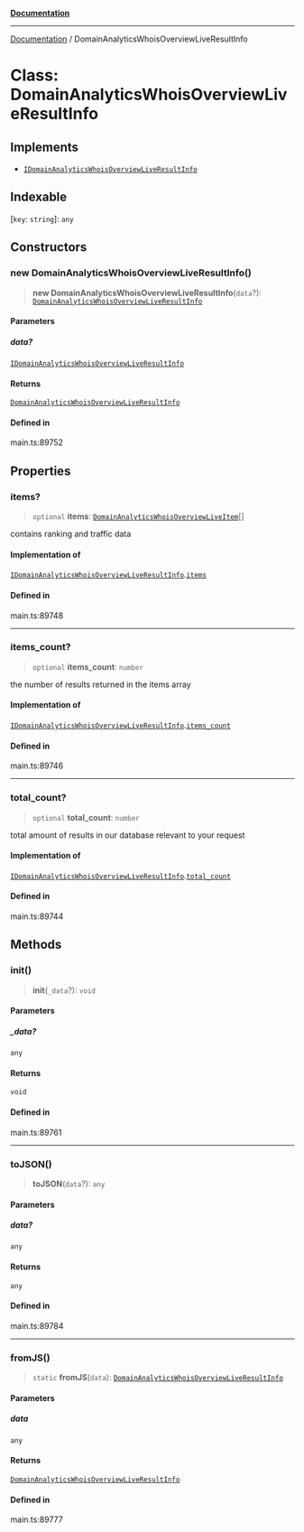 [**Documentation**](../README.md)

***

[Documentation](../README.md) / DomainAnalyticsWhoisOverviewLiveResultInfo

# Class: DomainAnalyticsWhoisOverviewLiveResultInfo

## Implements

- [`IDomainAnalyticsWhoisOverviewLiveResultInfo`](../interfaces/IDomainAnalyticsWhoisOverviewLiveResultInfo.md)

## Indexable

 \[`key`: `string`\]: `any`

## Constructors

### new DomainAnalyticsWhoisOverviewLiveResultInfo()

> **new DomainAnalyticsWhoisOverviewLiveResultInfo**(`data`?): [`DomainAnalyticsWhoisOverviewLiveResultInfo`](DomainAnalyticsWhoisOverviewLiveResultInfo.md)

#### Parameters

##### data?

[`IDomainAnalyticsWhoisOverviewLiveResultInfo`](../interfaces/IDomainAnalyticsWhoisOverviewLiveResultInfo.md)

#### Returns

[`DomainAnalyticsWhoisOverviewLiveResultInfo`](DomainAnalyticsWhoisOverviewLiveResultInfo.md)

#### Defined in

main.ts:89752

## Properties

### items?

> `optional` **items**: [`DomainAnalyticsWhoisOverviewLiveItem`](DomainAnalyticsWhoisOverviewLiveItem.md)[]

contains ranking and traffic data

#### Implementation of

[`IDomainAnalyticsWhoisOverviewLiveResultInfo`](../interfaces/IDomainAnalyticsWhoisOverviewLiveResultInfo.md).[`items`](../interfaces/IDomainAnalyticsWhoisOverviewLiveResultInfo.md#items)

#### Defined in

main.ts:89748

***

### items\_count?

> `optional` **items\_count**: `number`

the number of results returned in the items array

#### Implementation of

[`IDomainAnalyticsWhoisOverviewLiveResultInfo`](../interfaces/IDomainAnalyticsWhoisOverviewLiveResultInfo.md).[`items_count`](../interfaces/IDomainAnalyticsWhoisOverviewLiveResultInfo.md#items_count)

#### Defined in

main.ts:89746

***

### total\_count?

> `optional` **total\_count**: `number`

total amount of results in our database relevant to your request

#### Implementation of

[`IDomainAnalyticsWhoisOverviewLiveResultInfo`](../interfaces/IDomainAnalyticsWhoisOverviewLiveResultInfo.md).[`total_count`](../interfaces/IDomainAnalyticsWhoisOverviewLiveResultInfo.md#total_count)

#### Defined in

main.ts:89744

## Methods

### init()

> **init**(`_data`?): `void`

#### Parameters

##### \_data?

`any`

#### Returns

`void`

#### Defined in

main.ts:89761

***

### toJSON()

> **toJSON**(`data`?): `any`

#### Parameters

##### data?

`any`

#### Returns

`any`

#### Defined in

main.ts:89784

***

### fromJS()

> `static` **fromJS**(`data`): [`DomainAnalyticsWhoisOverviewLiveResultInfo`](DomainAnalyticsWhoisOverviewLiveResultInfo.md)

#### Parameters

##### data

`any`

#### Returns

[`DomainAnalyticsWhoisOverviewLiveResultInfo`](DomainAnalyticsWhoisOverviewLiveResultInfo.md)

#### Defined in

main.ts:89777

